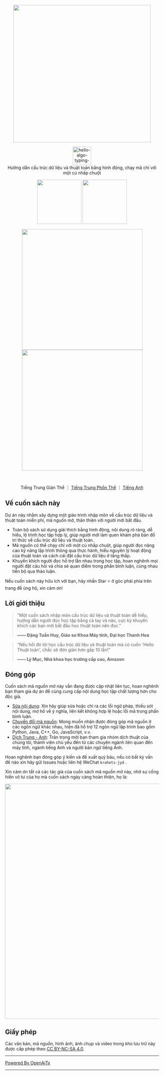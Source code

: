<p align="center">
  <a href="https://www.hello-algo.com/">
    <img src="https://www.hello-algo.com/index.assets/hello_algo_header.png" width="450"></a>
</p>

<p align="center">
  <img style="height: 60px;" src="https://readme-typing-svg.demolab.com?font=Noto+Sans+SC&weight=400&duration=3500&pause=2000&color=21C8B8&center=true&vCenter=true&random=false&width=200&lines=Hello%2C+%E7%AE%97%E6%B3%95+!" alt="hello-algo-typing-svg" />
  </br>
  Hướng dẫn cấu trúc dữ liệu và thuật toán bằng hình động, chạy mã chỉ với một cú nhấp chuột
</p>

<p align="center">
  <a href="https://www.hello-algo.com/">
    <img src="https://www.hello-algo.com/index.assets/btn_read_online_dark.svg" width="145"></a>
  <a href="https://github.com/krahets/hello-algo/releases">
    <img src="https://www.hello-algo.com/index.assets/btn_download_pdf_dark.svg" width="145"></a>
</p>

<p align="center">
  <img src="https://www.hello-algo.com/index.assets/animation.gif" width="395">
  <img src="https://www.hello-algo.com/index.assets/running_code.gif" width="395">
</p>

<p align="center">
  <img src="https://img.shields.io/badge/Python-snow?logo=python&logoColor=3776AB" alt="" />
  <img src="https://img.shields.io/badge/Java-snow?logo=coffeescript&logoColor=FC4C02" alt="" />
  <img src="https://img.shields.io/badge/C%2B%2B-snow?logo=c%2B%2B&logoColor=00599C" alt="" />
  <img src="https://img.shields.io/badge/C-snow?logo=c&logoColor=A8B9CC" alt="" />
  <img src="https://img.shields.io/badge/C%23-snow?logo=csharp&logoColor=512BD4" alt="" />
  <img src="https://img.shields.io/badge/JavaScript-snow?logo=javascript&logoColor=E9CE30" alt="" />
  <img src="https://img.shields.io/badge/Go-snow?logo=go&logoColor=00ADD8" alt="" />
  <img src="https://img.shields.io/badge/Swift-snow?logo=swift&logoColor=F05138" alt="" />
  <img src="https://img.shields.io/badge/Rust-snow?logo=rust&logoColor=000000" alt="" />
  <img src="https://img.shields.io/badge/Ruby-snow?logo=ruby&logoColor=CC342D" alt="" />
  <img src="https://img.shields.io/badge/Kotlin-snow?logo=kotlin&logoColor=7F52FF" alt="" />
  <img src="https://img.shields.io/badge/TypeScript-snow?logo=typescript&logoColor=3178C6" alt="" />
  <img src="https://img.shields.io/badge/Dart-snow?logo=dart&logoColor=0175C2" alt="" />
</p>

<p align="center">
  Tiếng Trung Giản Thể
  ｜
  <a href="https://github.com/krahets/hello-algo/blob/main/zh-hant/README.md">Tiếng Trung Phồn Thể</a>
  ｜
  <a href="https://github.com/krahets/hello-algo/blob/main/en/README.md">Tiếng Anh</a>
</p>

## Về cuốn sách này

Dự án này nhằm xây dựng một giáo trình nhập môn về cấu trúc dữ liệu và thuật toán miễn phí, mã nguồn mở, thân thiện với người mới bắt đầu.

- Toàn bộ sách sử dụng giải thích bằng hình động, nội dung rõ ràng, dễ hiểu, lộ trình học tập hợp lý, giúp người mới làm quen khám phá bản đồ tri thức về cấu trúc dữ liệu và thuật toán.
- Mã nguồn có thể chạy chỉ với một cú nhấp chuột, giúp người đọc nâng cao kỹ năng lập trình thông qua thực hành, hiểu nguyên lý hoạt động của thuật toán và cách cài đặt cấu trúc dữ liệu ở tầng thấp.
- Khuyến khích người đọc hỗ trợ lẫn nhau trong học tập, hoan nghênh mọi người đặt câu hỏi và chia sẻ quan điểm trong phần bình luận, cùng nhau tiến bộ qua thảo luận.

Nếu cuốn sách này hữu ích với bạn, hãy nhấn Star :star: ở góc phải phía trên trang để ủng hộ, xin cảm ơn!

## Lời giới thiệu

> "Một cuốn sách nhập môn cấu trúc dữ liệu và thuật toán dễ hiểu, hướng dẫn người đọc học tập bằng cả tay và não, cực kỳ khuyến khích các bạn mới bắt đầu học thuật toán nên đọc."
>
> **—— Đặng Tuấn Huy, Giáo sư Khoa Máy tính, Đại học Thanh Hoa**

> "Nếu hồi đó tôi học cấu trúc dữ liệu và thuật toán mà có cuốn 'Hello Thuật toán', chắc sẽ đơn giản hơn gấp 10 lần!"
>
> **—— Lý Mục, Nhà khoa học trưởng cấp cao, Amazon**

## Đóng góp

Cuốn sách mã nguồn mở này vẫn đang được cập nhật liên tục, hoan nghênh bạn tham gia dự án để cùng cung cấp nội dung học tập chất lượng hơn cho độc giả.

- [Sửa nội dung](https://www.hello-algo.com/chapter_appendix/contribution/): Xin hãy giúp sửa hoặc chỉ ra các lỗi ngữ pháp, thiếu sót nội dung, mơ hồ về ý nghĩa, liên kết không hợp lệ hoặc lỗi mã trong phần bình luận.
- [Chuyển đổi mã nguồn](https://github.com/krahets/hello-algo/issues/15): Mong muốn nhận được đóng góp mã nguồn ở các ngôn ngữ khác nhau, hiện đã hỗ trợ 12 ngôn ngữ lập trình bao gồm Python, Java, C++, Go, JavaScript, v.v.
- [Dịch Trung - Anh](https://github.com/krahets/hello-algo/issues/914): Trân trọng mời bạn tham gia nhóm dịch thuật của chúng tôi, thành viên chủ yếu đến từ các chuyên ngành liên quan đến máy tính, ngành tiếng Anh và người bản ngữ tiếng Anh.

Hoan nghênh bạn đóng góp ý kiến và đề xuất quý báu, nếu có bất kỳ vấn đề nào xin hãy gửi Issues hoặc liên hệ WeChat `krahets-jyd` .

Xin cảm ơn tất cả các tác giả của cuốn sách mã nguồn mở này, nhờ sự cống hiến vô tư của họ mà cuốn sách ngày càng hoàn thiện, họ là:

<p align="left">
    <a href="https://github.com/krahets/hello-algo/graphs/contributors">
        <img width="770" src="https://contrib.rocks/image?repo=krahets/hello-algo&max=300&columns=16" />
    </a>
</p>

## Giấy phép

Các văn bản, mã nguồn, hình ảnh, ảnh chụp và video trong kho lưu trữ này được cấp phép theo [CC BY-NC-SA 4.0](https://creativecommons.org/licenses/by-nc-sa/4.0/).

---

[Powered By OpenAiTx](https://github.com/OpenAiTx/OpenAiTx)

---